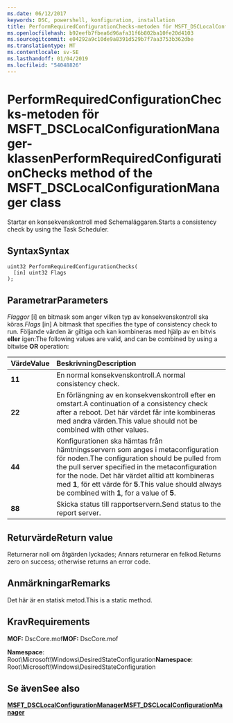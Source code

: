 ```yaml
---
ms.date: 06/12/2017
keywords: DSC, powershell, konfiguration, installation
title: PerformRequiredConfigurationChecks-metoden för MSFT_DSCLocalConfigurationManager-klassen
ms.openlocfilehash: b92eefb7fbea6d96afa31f6b802ba10fe20d4103
ms.sourcegitcommit: e04292a9c10de9a8391d529b7f7aa3753b362dbe
ms.translationtype: MT
ms.contentlocale: sv-SE
ms.lasthandoff: 01/04/2019
ms.locfileid: "54048826"
---
```

# <a name="performrequiredconfigurationchecks-method-of-the-msftdsclocalconfigurationmanager-class"></a><span data-ttu-id="29d58-103">PerformRequiredConfigurationChecks-metoden för MSFT_DSCLocalConfigurationManager-klassen</span><span class="sxs-lookup"><span data-stu-id="29d58-103">PerformRequiredConfigurationChecks method of the MSFT_DSCLocalConfigurationManager class</span></span>

<span data-ttu-id="29d58-104">Startar en konsekvenskontroll med Schemaläggaren.</span><span class="sxs-lookup"><span data-stu-id="29d58-104">Starts a consistency check by using the Task Scheduler.</span></span>

## <a name="syntax"></a><span data-ttu-id="29d58-105">Syntax</span><span class="sxs-lookup"><span data-stu-id="29d58-105">Syntax</span></span>

```mof
uint32 PerformRequiredConfigurationChecks(
  [in] uint32 Flags
);
```

## <a name="parameters"></a><span data-ttu-id="29d58-106">Parametrar</span><span class="sxs-lookup"><span data-stu-id="29d58-106">Parameters</span></span>

<span data-ttu-id="29d58-107">*Flaggor* \[i\] en bitmask som anger vilken typ av konsekvenskontroll ska köras.</span><span class="sxs-lookup"><span data-stu-id="29d58-107">*Flags* \[in\] A bitmask that specifies the type of consistency check to run.</span></span> <span data-ttu-id="29d58-108">Följande värden är giltiga och kan kombineras med hjälp av en bitvis **eller** igen:</span><span class="sxs-lookup"><span data-stu-id="29d58-108">The following values are valid, and can be combined by using a bitwise **OR** operation:</span></span>

|<span data-ttu-id="29d58-109">Värde</span><span class="sxs-lookup"><span data-stu-id="29d58-109">Value</span></span> |<span data-ttu-id="29d58-110">Beskrivning</span><span class="sxs-lookup"><span data-stu-id="29d58-110">Description</span></span> |
|:--- |:---|
|<span data-ttu-id="29d58-111">**1**</span><span class="sxs-lookup"><span data-stu-id="29d58-111">**1**</span></span> | <span data-ttu-id="29d58-112">En normal konsekvenskontroll.</span><span class="sxs-lookup"><span data-stu-id="29d58-112">A normal consistency check.</span></span> |
|<span data-ttu-id="29d58-113">**2**</span><span class="sxs-lookup"><span data-stu-id="29d58-113">**2**</span></span> | <span data-ttu-id="29d58-114">En förlängning av en konsekvenskontroll efter en omstart.</span><span class="sxs-lookup"><span data-stu-id="29d58-114">A continuation of a consistency check after a reboot.</span></span> <span data-ttu-id="29d58-115">Det här värdet får inte kombineras med andra värden.</span><span class="sxs-lookup"><span data-stu-id="29d58-115">This value should not be combined with other values.</span></span> |
|<span data-ttu-id="29d58-116">**4**</span><span class="sxs-lookup"><span data-stu-id="29d58-116">**4**</span></span> | <span data-ttu-id="29d58-117">Konfigurationen ska hämtas från hämtningsservern som anges i metaconfiguration för noden.</span><span class="sxs-lookup"><span data-stu-id="29d58-117">The configuration should be pulled from the pull server specified in the metaconfiguration for the node.</span></span> <span data-ttu-id="29d58-118">Det här värdet alltid att kombineras med **1**, för ett värde för **5**.</span><span class="sxs-lookup"><span data-stu-id="29d58-118">This value should always be combined with **1**, for a value of **5**.</span></span> |
|<span data-ttu-id="29d58-119">**8**</span><span class="sxs-lookup"><span data-stu-id="29d58-119">**8**</span></span> | <span data-ttu-id="29d58-120">Skicka status till rapportservern.</span><span class="sxs-lookup"><span data-stu-id="29d58-120">Send status to the report server.</span></span> |

## <a name="return-value"></a><span data-ttu-id="29d58-121">Returvärde</span><span class="sxs-lookup"><span data-stu-id="29d58-121">Return value</span></span>

<span data-ttu-id="29d58-122">Returnerar noll om åtgärden lyckades; Annars returnerar en felkod.</span><span class="sxs-lookup"><span data-stu-id="29d58-122">Returns zero on success; otherwise returns an error code.</span></span>

## <a name="remarks"></a><span data-ttu-id="29d58-123">Anmärkningar</span><span class="sxs-lookup"><span data-stu-id="29d58-123">Remarks</span></span>

<span data-ttu-id="29d58-124">Det här är en statisk metod.</span><span class="sxs-lookup"><span data-stu-id="29d58-124">This is a static method.</span></span>

## <a name="requirements"></a><span data-ttu-id="29d58-125">Krav</span><span class="sxs-lookup"><span data-stu-id="29d58-125">Requirements</span></span>

<span data-ttu-id="29d58-126">**MOF:** DscCore.mof</span><span class="sxs-lookup"><span data-stu-id="29d58-126">**MOF:** DscCore.mof</span></span>

<span data-ttu-id="29d58-127">**Namespace**: Root\Microsoft\Windows\DesiredStateConfiguration</span><span class="sxs-lookup"><span data-stu-id="29d58-127">**Namespace**: Root\Microsoft\Windows\DesiredStateConfiguration</span></span>

## <a name="see-also"></a><span data-ttu-id="29d58-128">Se även</span><span class="sxs-lookup"><span data-stu-id="29d58-128">See also</span></span>

[<span data-ttu-id="29d58-129">**MSFT_DSCLocalConfigurationManager**</span><span class="sxs-lookup"><span data-stu-id="29d58-129">**MSFT_DSCLocalConfigurationManager**</span></span>](msft-dsclocalconfigurationmanager.md)